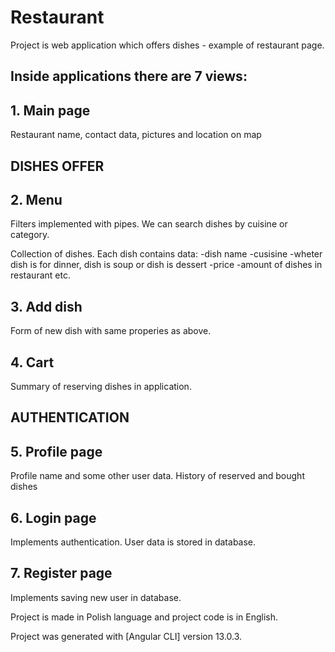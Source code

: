 # Restaurant

Project is web application which offers dishes - example of restaurant page.

## Inside applications there are 7 views:

## 1. Main page
Restaurant name, contact data, pictures and location on map

## DISHES OFFER

## 2. Menu
Filters implemented with pipes. We can search dishes by cuisine or category.

Collection of dishes. Each dish contains data:
-dish name
-cusisine
-wheter dish is for dinner, dish is soup or dish is dessert
-price
-amount of dishes in restaurant
etc.

## 3. Add dish
Form of new dish with same properies as above.

## 4. Cart
Summary of reserving dishes in application.

## AUTHENTICATION

## 5. Profile page
Profile name and some other user data.
History of reserved and bought dishes

## 6. Login page
Implements authentication. User data is stored in database.

## 7. Register page
Implements saving new user in database.

Project is made in Polish language and project code is in English.

Project was generated with [Angular CLI] version 13.0.3.
